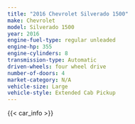 ```yaml
---
title: "2016 Chevrolet Silverado 1500"
make: Chevrolet
model: Silverado 1500
year: 2016
engine-fuel-type: regular unleaded
engine-hp: 355
engine-cylinders: 8
transmission-type: Automatic
driven-wheels: four wheel drive
number-of-doors: 4
market-category: N/A
vehicle-size: Large
vehicle-style: Extended Cab Pickup
---
```


{{< car_info >}}
